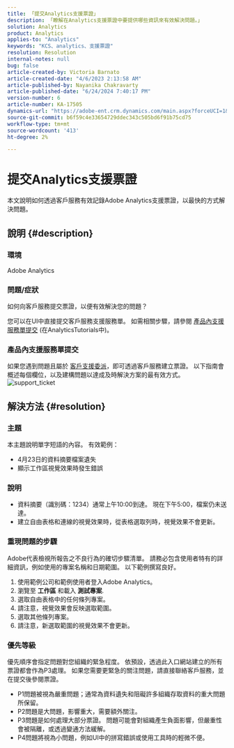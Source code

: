 ```yaml
---
title: 「提交Analytics支援票證」
description: 「瞭解在Analytics支援票證中要提供哪些資訊來有效解決問題。」
solution: Analytics
product: Analytics
applies-to: "Analytics"
keywords: "KCS、analytics、支援票證"
resolution: Resolution
internal-notes: null
bug: false
article-created-by: Victoria Barnato
article-created-date: "4/6/2023 2:13:58 AM"
article-published-by: Nayanika Chakravarty
article-published-date: "6/24/2024 7:40:17 PM"
version-number: 6
article-number: KA-17505
dynamics-url: "https://adobe-ent.crm.dynamics.com/main.aspx?forceUCI=1&pagetype=entityrecord&etn=knowledgearticle&id=648fd6aa-20d4-ed11-a7c7-6045bd006295"
source-git-commit: b6f59c4e33654729ddec343c505bd6f91b75cd75
workflow-type: tm+mt
source-wordcount: '413'
ht-degree: 2%

---
```


# 提交Analytics支援票證


本文說明如何透過客戶服務有效記錄Adobe Analytics支援票證，以最快的方式解決問題。

## 說明 {#description}


### 環境

Adobe Analytics

### 問題/症狀

如何向客戶服務提交票證，以便有效解決您的問題？

您可以在UI中直接提交客戶服務支援服務單。 如需相關步驟，請參閱 [產品內支援服務單提交](https://experienceleague.adobe.com/docs/analytics-learn/tutorials/intro-to-analytics/getting-help/in-product-support-ticket-submission.html) (在AnalyticsTutorials中)。

### 產品內支援服務單提交

如果您遇到問題且屬於 [客戶支援委派](https://helpx.adobe.com/experience-cloud/supported-users.html)，即可透過客戶服務建立票證。 以下指南會概述每個欄位，以及建構問題以達成及時解決方案的最有效方式。
![support_ticket](https://helpx.adobe.com/content/dam/help/en/analytics/kb/submitting-an-analytics-support-ticket/jcr:content/main-pars/image/support_ticket.png "support_ticket")

## 解決方法 {#resolution}


### 主題

本主題說明單字短語的內容。 有效範例：

- 4月23日的資料摘要檔案遺失
- 顯示工作區視覺效果時發生錯誤


### 說明

- 資料摘要（識別碼：1234）通常上午10:00到達。 現在下午5:00，檔案仍未送達。
- 建立自由表格和連線的視覺效果時，從表格選取列時，視覺效果不會更新。


### 重現問題的步驟

Adobe代表檢視所報告之不良行為的確切步驟清單。 請務必包含使用者特有的詳細資訊，例如使用的專案名稱和日期範圍。 以下範例撰寫良好。

1. 使用範例公司和範例使用者登入Adobe Analytics。
2. 瀏覽至 <b>工作區</b> 和載入 <b>測試專案</b>.
3. 選取自由表格中的任何條列專案。
4. 請注意，視覺效果會反映選取範圍。
5. 選取其他條列專案。
6. 請注意，新選取範圍的視覺效果不會更新。


### 優先等級

優先順序會指定問題對您組織的緊急程度。 依預設，透過此入口網站建立的所有票證都會作為P3處理。 如果您需要更緊急的關注問題，請直接聯絡客戶服務，並在提交後參閱票證。

- P1問題被視為嚴重問題；通常為資料遺失和阻礙許多組織存取資料的重大問題所保留。
- P2問題是大問題，影響重大，需要額外關注。
- P3問題是如何處理大部分票證。 問題可能會對組織產生負面影響，但嚴重性會被隔離，或透過變通方法緩解。
- P4問題將視為小問題，例如UI中的拼寫錯誤或使用工具時的輕微不便。

<br>